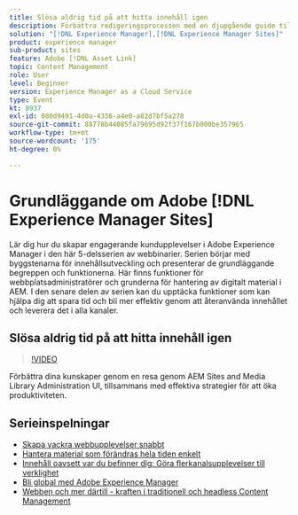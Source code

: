 ```yaml
---
title: Slösa aldrig tid på att hitta innehåll igen
description: Förbättra redigeringsprocessen med en djupgående guide till AEM Sites and Media Library med praktiska tips som effektiviserar det dagliga arbetsflödet.
solution: "[!DNL Experience Manager],[!DNL Experience Manager Sites]"
product: experience manager
sub-product: sites
feature: Adobe [!DNL Asset Link]
topic: Content Management
role: User
level: Beginner
version: Experience Manager as a Cloud Service
type: Event
kt: 8937
exl-id: 080d9491-4d0a-4336-a4e0-a82d7bf5a278
source-git-commit: 88778b44085fa79695d92f37f167b000be357965
workflow-type: tm+mt
source-wordcount: '175'
ht-degree: 0%

---
```


# Grundläggande om Adobe [!DNL Experience Manager Sites]

Lär dig hur du skapar engagerande kundupplevelser i Adobe Experience Manager i den här 5-delsserien av webbinarier. Serien börjar med byggstenarna för innehållsutveckling och presenterar de grundläggande begreppen och funktionerna. Här finns funktioner för webbplatsadministratörer och grunderna för hantering av digitalt material i AEM. I den senare delen av serien kan du upptäcka funktioner som kan hjälpa dig att spara tid och bli mer effektiv genom att återanvända innehållet och leverera det i alla kanaler.

## Slösa aldrig tid på att hitta innehåll igen

>[!VIDEO](https://video.tv.adobe.com/v/336983/?quality=12&learn=on&hidetitle=true)

Förbättra dina kunskaper genom en resa genom AEM Sites and Media Library Administration UI, tillsammans med effektiva strategier för att öka produktiviteten.

## Serieinspelningar

* [Skapa vackra webbupplevelser snabbt](authoring-fundamentals.md)
* [Hantera material som förändras hela tiden enkelt](collaboration-tools.md)
* [Innehåll oavsett var du befinner dig: Göra flerkanalsupplevelser till verklighet](omnichannel-experiences.md)
* [Bli global med Adobe Experience Manager](multi-site-management-web-translation.md)
* [Webben och mer därtill - kraften i traditionell och headless Content Management](traditional-headless-content-management.md)
